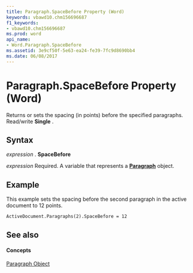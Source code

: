 ```yaml
---
title: Paragraph.SpaceBefore Property (Word)
keywords: vbawd10.chm156696687
f1_keywords:
- vbawd10.chm156696687
ms.prod: word
api_name:
- Word.Paragraph.SpaceBefore
ms.assetid: 3e9cf50f-5e63-ea24-fe39-7fc9d8690bb4
ms.date: 06/08/2017
---
```



# Paragraph.SpaceBefore Property (Word)

Returns or sets the spacing (in points) before the specified paragraphs. Read/write  **Single** .


## Syntax

 _expression_ . **SpaceBefore**

 _expression_ Required. A variable that represents a **[Paragraph](paragraph-object-word.md)** object.


## Example

This example sets the spacing before the second paragraph in the active document to 12 points.


```vb
ActiveDocument.Paragraphs(2).SpaceBefore = 12
```


## See also


#### Concepts


[Paragraph Object](paragraph-object-word.md)

